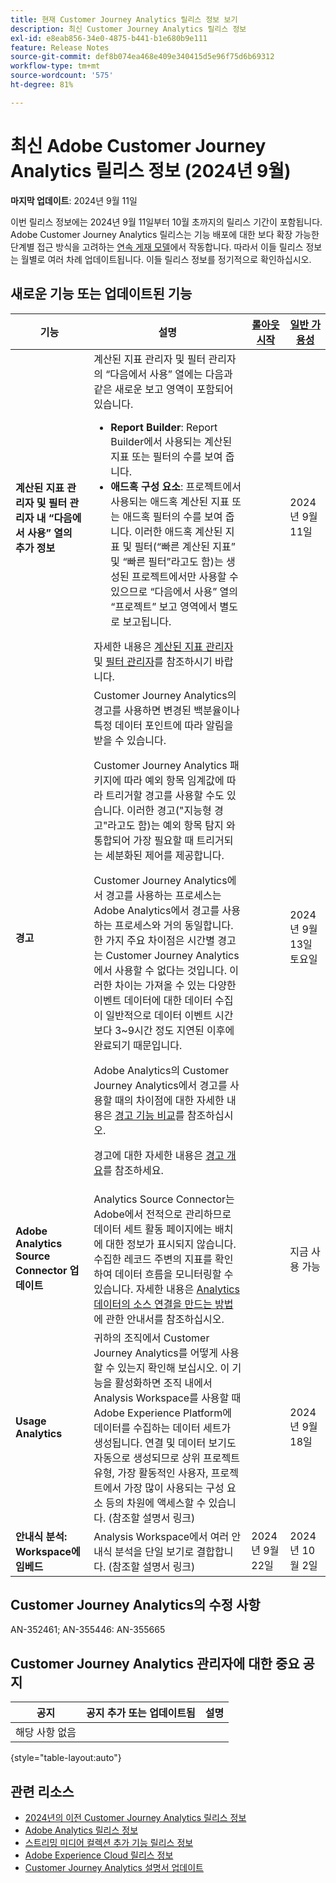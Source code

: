 ```yaml
---
title: 현재 Customer Journey Analytics 릴리스 정보 보기
description: 최신 Customer Journey Analytics 릴리스 정보
exl-id: e8eab856-34e0-4875-b441-b1e680b9e111
feature: Release Notes
source-git-commit: def8b074ea468e409e340415d5e96f75d6b69312
workflow-type: tm+mt
source-wordcount: '575'
ht-degree: 81%

---
```


# 최신 Adobe Customer Journey Analytics 릴리스 정보 (2024년 9월)

**마지막 업데이트**: 2024년 9월 11일

이번 릴리스 정보에는 2024년 9월 11일부터 10월 초까지의 릴리스 기간이 포함됩니다. Adobe Customer Journey Analytics 릴리스는 기능 배포에 대한 보다 확장 가능한 단계별 접근 방식을 고려하는 [연속 게재 모델](releases.md)에서 작동합니다. 따라서 이들 릴리스 정보는 월별로 여러 차례 업데이트됩니다. 이들 릴리스 정보를 정기적으로 확인하십시오.

## 새로운 기능 또는 업데이트된 기능

| 기능 | 설명 | [롤아웃 시작](releases.md) | [일반 가용성](releases.md) |
| ----------- | ---------- | ------- | ---- |
| **계산된 지표 관리자 및 필터 관리자 내 “다음에서 사용” 열의 추가 정보** | 계산된 지표 관리자 및 필터 관리자의 “다음에서 사용” 열에는 다음과 같은 새로운 보고 영역이 포함되어 있습니다.<ul><li>**Report Builder**: Report Builder에서 사용되는 계산된 지표 또는 필터의 수를 보여 줍니다.</li><li>**애드혹 구성 요소**: 프로젝트에서 사용되는 애드혹 계산된 지표 또는 애드혹 필터의 수를 보여 줍니다. 이러한 애드혹 계산된 지표 및 필터(“빠른 계산된 지표” 및 “빠른 필터”라고도 함)는 생성된 프로젝트에서만 사용할 수 있으므로 “다음에서 사용” 열의 “프로젝트” 보고 영역에서 별도로 보고됩니다.</li></ul>자세한 내용은 [계산된 지표 관리자](https://experienceleague.adobe.com/ko/docs/analytics-platform/using/cja-components/cja-calcmetrics/cm-workflow/cm-manager) 및 [필터 관리자](https://experienceleague.adobe.com/ko/docs/analytics-platform/using/cja-components/cja-filters/manage-filters)를 참조하시기 바랍니다. |  | 2024년 9월 11일 |
| **경고** | Customer Journey Analytics의 경고를 사용하면 변경된 백분율이나 특정 데이터 포인트에 따라 알림을 받을 수 있습니다.<p>Customer Journey Analytics 패키지에 따라 예외 항목 임계값에 따라 트리거할 경고를 사용할 수도 있습니다. 이러한 경고(&quot;지능형 경고&quot;라고도 함)는 예외 항목 탐지 와 통합되어 가장 필요할 때 트리거되는 세분화된 제어를 제공합니다.</p><p>Customer Journey Analytics에서 경고를 사용하는 프로세스는 Adobe Analytics에서 경고를 사용하는 프로세스와 거의 동일합니다. 한 가지 주요 차이점은 시간별 경고는 Customer Journey Analytics에서 사용할 수 없다는 것입니다. 이러한 차이는 가져올 수 있는 다양한 이벤트 데이터에 대한 데이터 수집이 일반적으로 데이터 이벤트 시간보다 3~9시간 정도 지연된 이후에 완료되기 때문입니다.</p><p>Adobe Analytics의 Customer Journey Analytics에서 경고를 사용할 때의 차이점에 대한 자세한 내용은 [경고 기능 비교](/help/components/c-intelligent-alerts/alerts-feature-comparison.md)를 참조하십시오.</p><p>경고에 대한 자세한 내용은 [경고 개요](/help/components/c-intelligent-alerts/intelligent-alerts.md)를 참조하세요. |  | 2024년 9월 13일 토요일 |
| **Adobe Analytics Source Connector 업데이트** | Analytics Source Connector는 Adobe에서 전적으로 관리하므로 데이터 세트 활동 페이지에는 배치에 대한 정보가 표시되지 않습니다. 수집한 레코드 주변의 지표를 확인하여 데이터 흐름을 모니터링할 수 있습니다. 자세한 내용은 [Analytics 데이터의 소스 연결을 만드는 방법](https://experienceleague.adobe.com/ko/docs/experience-platform/sources/ui-tutorials/create/adobe-applications/analytics)에 관한 안내서를 참조하십시오. |  | 지금 사용 가능 |
| **Usage Analytics** | 귀하의 조직에서 Customer Journey Analytics를 어떻게 사용할 수 있는지 확인해 보십시오. 이 기능을 활성화하면 조직 내에서 Analysis Workspace를 사용할 때 Adobe Experience Platform에 데이터를 수집하는 데이터 세트가 생성됩니다. 연결 및 데이터 보기도 자동으로 생성되므로 상위 프로젝트 유형, 가장 활동적인 사용자, 프로젝트에서 가장 많이 사용되는 구성 요소 등의 차원에 액세스할 수 있습니다. (참조할 설명서 링크) |  | 2024년 9월 18일 |
| **안내식 분석: Workspace에 임베드** | Analysis Workspace에서 여러 안내식 분석을 단일 보기로 결합합니다. (참조할 설명서 링크) | 2024년 9월 22일 | 2024년 10월 2일 |


## Customer Journey Analytics의 수정 사항

AN-352461; AN-355446: AN-355665

## Customer Journey Analytics 관리자에 대한 중요 공지

| 공지 | 공지 추가 또는 업데이트됨 | 설명 |
| --- | --- | --- |
| 해당 사항 없음 | | |

{style="table-layout:auto"}

## 관련 리소스

* [2024년의 이전 Customer Journey Analytics 릴리스 정보](/help/release-notes/2024.md)
* [Adobe Analytics 릴리스 정보](https://experienceleague.adobe.com/docs/analytics/release-notes/latest.html)
* [스트리밍 미디어 컬렉션 추가 기능 릴리스 정보](https://experienceleague.adobe.com/docs/media-analytics/using/additional-resources/release-notes.html)
* [Adobe Experience Cloud 릴리스 정보](https://experienceleague.adobe.com/docs/release-notes/experience-cloud/current.html)
* [Customer Journey Analytics 설명서 업데이트](/help/release-notes/doc-changes.md)
